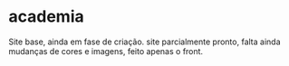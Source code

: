 # academia
Site base, ainda em fase de criação.
site parcialmente pronto, falta ainda mudanças de cores e imagens, feito apenas o front.
